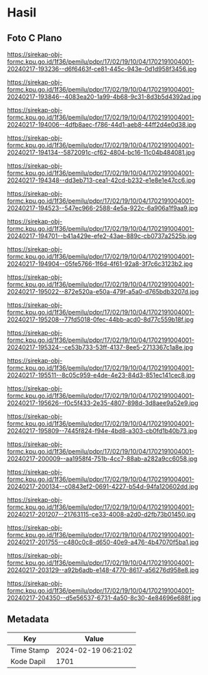 # Hasil

## Foto C Plano

https://sirekap-obj-formc.kpu.go.id/1f36/pemilu/pdpr/17/02/19/10/04/1702191004001-20240217-193236--d6f6463f-ce81-445c-943e-0d1d958f3456.jpg

https://sirekap-obj-formc.kpu.go.id/1f36/pemilu/pdpr/17/02/19/10/04/1702191004001-20240217-193846--4083ea20-1a99-4b68-9c31-8d3b5d4392ad.jpg

https://sirekap-obj-formc.kpu.go.id/1f36/pemilu/pdpr/17/02/19/10/04/1702191004001-20240217-194006--4dfb8aec-f786-44d1-aeb8-44ff2d4e0d38.jpg

https://sirekap-obj-formc.kpu.go.id/1f36/pemilu/pdpr/17/02/19/10/04/1702191004001-20240217-194134--5872091c-cf62-4804-bc16-11c04b484081.jpg

https://sirekap-obj-formc.kpu.go.id/1f36/pemilu/pdpr/17/02/19/10/04/1702191004001-20240217-194348--dd3eb713-cea1-42cd-b232-e1e8e1e47cc6.jpg

https://sirekap-obj-formc.kpu.go.id/1f36/pemilu/pdpr/17/02/19/10/04/1702191004001-20240217-194523--547ec966-2588-4e5a-922c-6a906a1f9aa9.jpg

https://sirekap-obj-formc.kpu.go.id/1f36/pemilu/pdpr/17/02/19/10/04/1702191004001-20240217-194701--b41a429e-efe2-43ae-889c-cb0737a2525b.jpg

https://sirekap-obj-formc.kpu.go.id/1f36/pemilu/pdpr/17/02/19/10/04/1702191004001-20240217-194904--05fe5766-1f6d-4f61-92a8-3f7c6c3123b2.jpg

https://sirekap-obj-formc.kpu.go.id/1f36/pemilu/pdpr/17/02/19/10/04/1702191004001-20240217-195022--872e520a-e50a-479f-a5a0-d765bdb3207d.jpg

https://sirekap-obj-formc.kpu.go.id/1f36/pemilu/pdpr/17/02/19/10/04/1702191004001-20240217-195208--77fd5018-0fec-44bb-acd0-8d77c559b18f.jpg

https://sirekap-obj-formc.kpu.go.id/1f36/pemilu/pdpr/17/02/19/10/04/1702191004001-20240217-195324--ce53b733-53ff-4137-8ee5-2713367c1a8e.jpg

https://sirekap-obj-formc.kpu.go.id/1f36/pemilu/pdpr/17/02/19/10/04/1702191004001-20240217-195511--8c05c959-e4de-4e23-84d3-851ec141cec8.jpg

https://sirekap-obj-formc.kpu.go.id/1f36/pemilu/pdpr/17/02/19/10/04/1702191004001-20240217-195626--f0c5f433-2e35-4807-898d-3d8aee9a52e9.jpg

https://sirekap-obj-formc.kpu.go.id/1f36/pemilu/pdpr/17/02/19/10/04/1702191004001-20240217-195809--7445f824-f94e-4bd8-a303-cb0fd1b40b73.jpg

https://sirekap-obj-formc.kpu.go.id/1f36/pemilu/pdpr/17/02/19/10/04/1702191004001-20240217-200009--aa1958f4-751b-4cc7-88ab-a282a9cc6058.jpg

https://sirekap-obj-formc.kpu.go.id/1f36/pemilu/pdpr/17/02/19/10/04/1702191004001-20240217-200134--c0843ef2-0691-4227-b54d-94fa120602dd.jpg

https://sirekap-obj-formc.kpu.go.id/1f36/pemilu/pdpr/17/02/19/10/04/1702191004001-20240217-201207--21763115-ce33-4008-a2d0-d2fb73b01450.jpg

https://sirekap-obj-formc.kpu.go.id/1f36/pemilu/pdpr/17/02/19/10/04/1702191004001-20240217-201755--c480c0c8-d650-40e9-a476-4b47070f5ba1.jpg

https://sirekap-obj-formc.kpu.go.id/1f36/pemilu/pdpr/17/02/19/10/04/1702191004001-20240217-203129--a92b6adb-e148-4770-8617-a56276d958e8.jpg

https://sirekap-obj-formc.kpu.go.id/1f36/pemilu/pdpr/17/02/19/10/04/1702191004001-20240217-204350--d5e56537-6731-4a50-8c30-4e84696e688f.jpg


## Metadata

| Key        | Value               |
| ---------- | ------------------- |
| Time Stamp | 2024-02-19 06:21:02 |
| Kode Dapil | 1701                |



